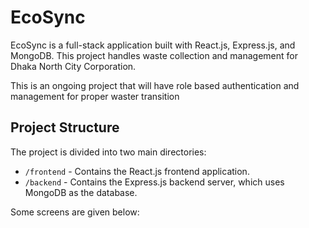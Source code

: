 # EcoSync

EcoSync is a full-stack application built with React.js, Express.js, and MongoDB. This project handles waste collection and management for Dhaka North City Corporation.

This is an ongoing project that will have role based authentication and management for proper waster transition
## Project Structure

The project is divided into two main directories:

- ```/frontend``` - Contains the React.js frontend application.
- ```/backend``` - Contains the Express.js backend server, which uses MongoDB as the database.

Some screens are given below:

